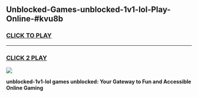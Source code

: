 
## Unblocked-Games-unblocked-1v1-lol-Play-Online-#kvu8b
<h3>
<a href="https://premium.freeplayer.one?title=unblocked-1v1-lol&ref=27F">CLICK TO PLAY</a></h3>
<hr>

<h3>
<a href="https://premium.freeplayer.one?title=unblocked-1v1-lol&ref=27F">CLICK 2 PLAY</a>
  
</h3>

<a href="https://premium.freeplayer.one?title=unblocked-1v1-lol&ref=27F"><img src="https://clearcache.store/games.png"></a>


**unblocked-1v1-lol games unblocked: Your Gateway to Fun and Accessible Online Gaming**
